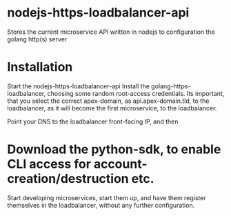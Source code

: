 # nodejs-https-loadbalancer-api
Stores the current microservice API written in nodejs to configuration the golang http(s) server

# Installation
Start the nodejs-https-loadbalancer-api
Install the golang-https-loadbalancer, choosing some random root-access credentials. 
Its important, that you select the correct apex-domain, as api.apex-domain.tld, to the
loadbalancer, as it will become the first microservice, to the loadbalancer.

Point your DNS to the loadbalancer front-facing IP, and then

# Download the python-sdk, to enable CLI access for account-creation/destruction etc.

Start developing microservices, start them up, and have them register themselves in the
loadbalancer, without any further configuration.

